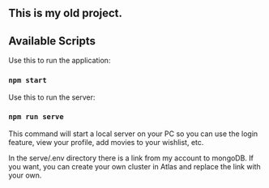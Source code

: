 ## This is my old project.

## Available Scripts

Use this to run the application:
### `npm start`

Use this to run the server:
### `npm run serve`
This command will start a local server on your PC so you can use the login feature, view your profile, add movies to your wishlist, etc.

In the serve/.env directory there is a link from my account to mongoDB. If you want, you can create your own cluster in Atlas and replace the link with your own.
